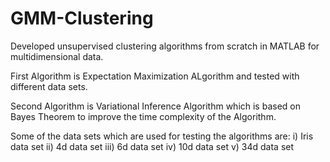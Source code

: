 # GMM-Clustering
Developed unsupervised clustering algorithms from scratch in MATLAB for multidimensional data.

First Algorithm is Expectation Maximization ALgorithm and tested with different data sets. 

Second Algorithm is Variational Inference Algorithm which is based on Bayes Theorem to improve the time complexity of the Algorithm.

Some of the data sets which are used for testing the algorithms are:
i)    Iris data set
ii)   4d data set
iii)  6d data set
iv)   10d data set
v)    34d data set
